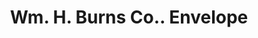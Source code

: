---
doi: 10.7916/D89325B5
date_other: '1901'
date_other_textual: '1901'
form: printed ephemera
genre:
- Envelopes
name:
- Wm. H. Burns Co.
object_in_context_url: https://biggert.cul.columbia.edu/items/view/ave_biggert_01861
subject_hierarchical_geographic:
- Worcester, Massachusetts, United States
subject_name:
- Wm. H. Burns Co.
title: Wm. H. Burns Co.. Envelope
sort_title: Wm. H. Burns Co.. Envelope
call_number: ave_biggert_01861
coordinates:
- 42.266666666666666,-71.8
pid: ave_biggert_01861
identifiers: ave_biggert_01861
canvas_id: ldpd:397119
permalink: "/items/ave_biggert_01861/"
layout: iiif-image-page
---